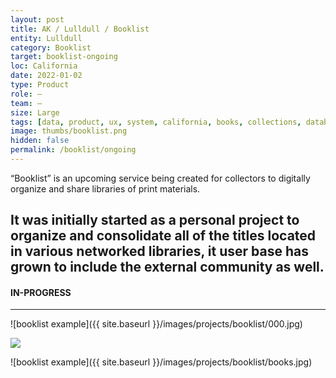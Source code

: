 ```yaml
---
layout: post
title: AK / Lulldull / Booklist
entity: Lulldull
category: Booklist
target: booklist-ongoing
loc: California
date: 2022-01-02
type: Product
role: –
team: –
size: Large
tags: [data, product, ux, system, california, books, collections, database, css, personal, ongoing]
image: thumbs/booklist.png
hidden: false
permalink: /booklist/ongoing
---
```


<div class="bg_color_none">
<div class="large_words">
“Booklist” is an upcoming service being created for collectors to digitally organize and share libraries of print materials.
</div>
</div>

## It was initially started as a personal project to organize and consolidate all of the titles located in various networked libraries, it user base has grown to include the external community as well.

#### IN-PROGRESS

---

![booklist example]({{ site.baseurl }}/images/projects/booklist/000.jpg)

<div class="lulldull">
	<div>
		<img src="{{site.baseurl}}/images/projects/booklist/booklist.svg">
	</div>
</div>




![booklist example]({{ site.baseurl }}/images/projects/booklist/books.jpg)

